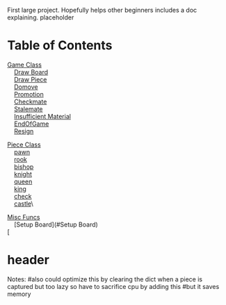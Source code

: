 First large project. Hopefully helps other beginners includes a doc explaining. 
placeholder
# Table of Contents
[Game Class](#Game_Class)\
&nbsp;&nbsp;&nbsp;&nbsp;[Draw Board](#Draw_Board)\
&nbsp;&nbsp;&nbsp;&nbsp;[Draw Piece](#Draw_Piece)\
&nbsp;&nbsp;&nbsp;&nbsp;[Domove](#Domove)\
&nbsp;&nbsp;&nbsp;&nbsp;[Promotion](#Promotion)\
&nbsp;&nbsp;&nbsp;&nbsp;[Checkmate](#Checkmate)\
&nbsp;&nbsp;&nbsp;&nbsp;[Stalemate](#Stalemate)\
&nbsp;&nbsp;&nbsp;&nbsp;[Insufficient Material](#Insufficient_Material)\
&nbsp;&nbsp;&nbsp;&nbsp;[EndOfGame](#EndOfGame)\
&nbsp;&nbsp;&nbsp;&nbsp;[Resign](#Resign)

[Piece Class](#Piece_Class)\
&nbsp;&nbsp;&nbsp;&nbsp;[pawn](#pawn)\
&nbsp;&nbsp;&nbsp;&nbsp;[rook](#rook)\
&nbsp;&nbsp;&nbsp;&nbsp;[bishop](#bishop)\
&nbsp;&nbsp;&nbsp;&nbsp;[knight](#night)\
&nbsp;&nbsp;&nbsp;&nbsp;[queen](#queen)\
&nbsp;&nbsp;&nbsp;&nbsp;[king](#king)\
&nbsp;&nbsp;&nbsp;&nbsp;[check](#check)\
&nbsp;&nbsp;&nbsp;&nbsp;[castle](#castle)\

[Misc Funcs](#Misc_Funcs)\
&nbsp;&nbsp;&nbsp;&nbsp;[Setup Board](#Setup Board)\
   [



# header
Notes:        #also could optimize this by clearing the dict when a piece is captured but too lazy so have to sacrifice cpu by adding this
        #but it saves memory
